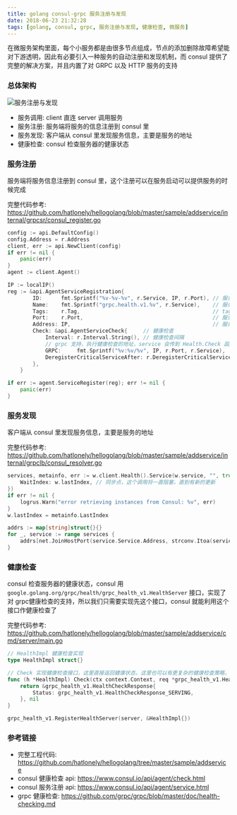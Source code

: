 ```yaml
---
title: golang consul-grpc 服务注册与发现
date: 2018-06-23 21:32:28
tags: [golang, consul, grpc, 服务注册与发现, 健康检查, 微服务]
---
```


在微服务架构里面，每个小服务都是由很多节点组成，节点的添加删除故障希望能对下游透明，因此有必要引入一种服务的自动注册和发现机制，而 consul 提供了完整的解决方案，并且内置了对 GRPC 以及 HTTP 服务的支持

### 总体架构

![服务注册与发现](/img/architecture/service_register_and_find.png)

- 服务调用: client 直连 server 调用服务
- 服务注册: 服务端将服务的信息注册到 consul 里
- 服务发现: 客户端从 consul 里发现服务信息，主要是服务的地址
- 健康检查: consul 检查服务器的健康状态

### 服务注册

服务端将服务信息注册到 consul 里，这个注册可以在服务启动可以提供服务的时候完成

完整代码参考: <https://github.com/hatlonely/hellogolang/blob/master/sample/addservice/internal/grpcsr/consul_register.go>

``` go
config := api.DefaultConfig()
config.Address = r.Address
client, err := api.NewClient(config)
if err != nil {
    panic(err)
}
agent := client.Agent()

IP := localIP()
reg := &api.AgentServiceRegistration{
		ID:      fmt.Sprintf("%v-%v-%v", r.Service, IP, r.Port), // 服务节点的名称
		Name:    fmt.Sprintf("grpc.health.v1.%v", r.Service),    // 服务名称
		Tags:    r.Tag,                                          // tag，可以为空
		Port:    r.Port,                                         // 服务端口
		Address: IP,                                             // 服务 IP
		Check: &api.AgentServiceCheck{     // 健康检查
            Interval: r.Interval.String(), // 健康检查间隔
            // grpc 支持，执行健康检查的地址，service 会传到 Health.Check 函数中
			GRPC:     fmt.Sprintf("%v:%v/%v", IP, r.Port, r.Service), 
			DeregisterCriticalServiceAfter: r.DeregisterCriticalServiceAfter.String(), // 注销时间，相当于过期时间
		},
	}

if err := agent.ServiceRegister(reg); err != nil {
    panic(err)
}
```

### 服务发现

客户端从 consul 里发现服务信息，主要是服务的地址

完整代码参考: <https://github.com/hatlonely/hellogolang/blob/master/sample/addservice/internal/grpclb/consul_resolver.go>

``` go
services, metainfo, err := w.client.Health().Service(w.service, "", true, &api.QueryOptions{
    WaitIndex: w.lastIndex, // 同步点，这个调用将一直阻塞，直到有新的更新
})
if err != nil {
    logrus.Warn("error retrieving instances from Consul: %v", err)
}
w.lastIndex = metainfo.LastIndex

addrs := map[string]struct{}{}
for _, service := range services {
    addrs[net.JoinHostPort(service.Service.Address, strconv.Itoa(service.Service.Port))] = struct{}{}
}
```

### 健康检查

consul 检查服务器的健康状态，consul 用 `google.golang.org/grpc/health/grpc_health_v1.HealthServer` 接口，实现了对 grpc健康检查的支持，所以我们只需要实现先这个接口，consul 就能利用这个接口作健康检查了

完整代码参考: <https://github.com/hatlonely/hellogolang/blob/master/sample/addservice/cmd/server/main.go>

``` go
// HealthImpl 健康检查实现
type HealthImpl struct{}

// Check 实现健康检查接口，这里直接返回健康状态，这里也可以有更复杂的健康检查策略，比如根据服务器负载来返回
func (h *HealthImpl) Check(ctx context.Context, req *grpc_health_v1.HealthCheckRequest) (*grpc_health_v1.HealthCheckResponse, error) {
	return &grpc_health_v1.HealthCheckResponse{
		Status: grpc_health_v1.HealthCheckResponse_SERVING,
	}, nil
}

grpc_health_v1.RegisterHealthServer(server, &HealthImpl{})
```

### 参考链接

- 完整工程代码: <https://github.com/hatlonely/hellogolang/tree/master/sample/addservice>
- consul 健康检查 api: <https://www.consul.io/api/agent/check.html>
- consul 服务注册 api: <https://www.consul.io/api/agent/service.html>
- grpc 健康检查: <https://github.com/grpc/grpc/blob/master/doc/health-checking.md>
